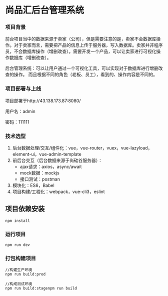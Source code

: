 # 尚品汇后台管理系统

### **项目背景**

前台项目当中的数据来源于卖家（公司），但是需要注意的是，卖家不会数据库操作。对于卖家而言，需要把产品的信息上传于服务器，写入数据库。卖家并非程序员，不会数据库操作（增删改查）。需要开发一个产品，可以让卖家进行可视化操作数据库（增删改查）。

后台管理系统：可以让用户通过一个可视化工具，可以实现对于数据库进行增删改查的操作。
而且根据不同的角色（老板、员工），看到的、操作内容是不同的。

### 项目部署与上线

项目部署于http://43.138.173.87:8080/

用户名：admin

密码：111111

### **技术选型**

1. 后台数据处理/交互/组件化：vue，vue-router，vuex，vue-lazyload，element-ui，vue-admin-template
2. 前后台交互（后台数据来源于尚硅谷服务器）：
   - ajax请求：axios，async/await
   - mock数据：mockjs
   - 接口测试：postman
3. 模块化：ES6，Babel
4. 项目构建/工程化：webpack，vue-cli3，eslint



## 项目依赖安装

```
npm install
```

### 运行项目

```
npm run dev
```

### 打包构建项目

```
//构建生产环境
npm run build:prod

//构成测试环境
npm run build:stagenpm run build
```

